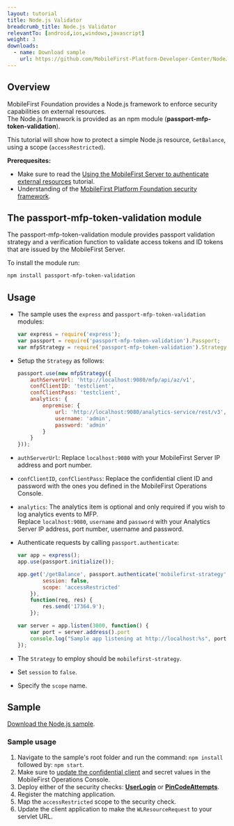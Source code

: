 ```yaml
---
layout: tutorial
title: Node.js Validator
breadcrumb_title: Node.js Validator
relevantTo: [android,ios,windows,javascript]
weight: 3
downloads:
  - name: Download sample
    url: https://github.com/MobileFirst-Platform-Developer-Center/NodeJSValidator/tree/release80
---
```


## Overview
MobileFirst Foundation provides a Node.js framework to enforce security capabilities on external resources.  
The Node.js framework is provided as an npm module (**passport-mfp-token-validation**).

This tutorial will show how to protect a simple Node.js resource, `GetBalance`, using a scope (`accessRestricted`).

**Prerequesites:**

* Make sure to read the [Using the MobileFirst Server to authenticate external resources](../) tutorial.
* Understanding of the [MobileFirst Platform Foundation security framework](../../).

## The passport-mfp-token-validation module
The passport-mfp-token-validation module provides passport validation strategy and a verification function to validate access tokens and ID tokens that are issued by the MobileFirst Server.

To install the module run:

```bash
npm install passport-mfp-token-validation
```

## Usage
* The sample uses the `express` and `passport-mfp-token-validation` modules:

    ```js
    var express = require('express');
    var passport = require('passport-mfp-token-validation').Passport;
    var mfpStrategy = require('passport-mfp-token-validation').Strategy;
    ```

* Setup the `Strategy` as follows:

    ```js
    passport.use(new mfpStrategy({
        authServerUrl: 'http://localhost:9080/mfp/api/az/v1',
        confClientID: 'testclient',
        confClientPass: 'testclient',
        analytics: {
            onpremise: {
                url: 'http://localhost:9080/analytics-service/rest/v3',
                username: 'admin',
                password: 'admin'
            }
        }
    }));
    ```
 * `authServerUrl`: Replace `localhost:9080` with your MobileFirst Server IP address and port number.
 * `confClientID`, `confClientPass`: Replace the confidential client ID and password with the ones you defined in the MobileFirst Operations Console.
 * `analytics`: The analytics item is optional and only required if you wish to log analytics events to MFP.  
 Replace `localhost:9080`, `username` and `password` with your Analytics Server IP address, port number, username and password.

* Authenticate requests by calling `passport.authenticate`:

    ```js
    var app = express();
    app.use(passport.initialize());

    app.get('/getBalance', passport.authenticate('mobilefirst-strategy', {
            session: false,
            scope: 'accessRestricted'
        }),
        function(req, res) {
            res.send('17364.9');
        });

    var server = app.listen(3000, function() {
        var port = server.address().port
        console.log("Sample app listening at http://localhost:%s", port)
    });
    ```
 * The `Strategy` to employ should be `mobilefirst-strategy`.
 * Set `session` to `false`.
 * Specify the `scope` name.

## Sample
[Download the Node.js sample](https://github.com/MobileFirst-Platform-Developer-Center/NodeJSValidator/tree/release80).

### Sample usage

1. Navigate to the sample's root folder and run the command: `npm install` followed by: `npm start`.
2. Make sure to [update the confidential client](../#confidential-client) and secret values in the MobileFirst Operations Console.
3. Deploy either of the security checks: **[UserLogin](../../user-authentication/security-check/)** or **[PinCodeAttempts](../../credentials-validation/security-check/)**.
4. Register the matching application.
5. Map the `accessRestricted` scope to the security check.
6. Update the client application to make the `WLResourceRequest` to your servlet URL.
